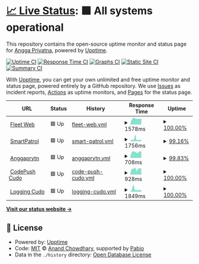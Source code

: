 # [📈 Live Status](https://demo.upptime.js.org): <!--live status--> **🟩 All systems operational**

This repository contains the open-source uptime monitor and status page for [Angga Priyatna](anggaprytn.com), powered by [Upptime](https://github.com/upptime/upptime).

[![Uptime CI](https://github.com/anggaprytn/service-uptime/workflows/Uptime%20CI/badge.svg)](https://github.com/anggaprytn/service-uptime/actions?query=workflow%3A%22Uptime+CI%22)
[![Response Time CI](https://github.com/anggaprytn/service-uptime/workflows/Response%20Time%20CI/badge.svg)](https://github.com/anggaprytn/service-uptime/actions?query=workflow%3A%22Response+Time+CI%22)
[![Graphs CI](https://github.com/anggaprytn/service-uptime/workflows/Graphs%20CI/badge.svg)](https://github.com/anggaprytn/service-uptime/actions?query=workflow%3A%22Graphs+CI%22)
[![Static Site CI](https://github.com/anggaprytn/service-uptime/workflows/Static%20Site%20CI/badge.svg)](https://github.com/anggaprytn/service-uptime/actions?query=workflow%3A%22Static+Site+CI%22)
[![Summary CI](https://github.com/anggaprytn/service-uptime/workflows/Summary%20CI/badge.svg)](https://github.com/anggaprytn/service-uptime/actions?query=workflow%3A%22Summary+CI%22)

With [Upptime](https://upptime.js.org), you can get your own unlimited and free uptime monitor and status page, powered entirely by a GitHub repository. We use [Issues](https://github.com/anggaprytn/service-uptime/issues) as incident reports, [Actions](https://github.com/anggaprytn/service-uptime/actions) as uptime monitors, and [Pages](https://demo.upptime.js.org) for the status page.

<!--start: status pages-->
<!-- This summary is generated by Upptime (https://github.com/upptime/upptime) -->
<!-- Do not edit this manually, your changes will be overwritten -->
<!-- prettier-ignore -->
| URL | Status | History | Response Time | Uptime |
| --- | ------ | ------- | ------------- | ------ |
| <img alt="" src="https://icons.duckduckgo.com/ip3/fleet.bgn.go.id.ico" height="13"> [Fleet Web](https://fleet.bgn.go.id/fe/login) | 🟩 Up | [fleet-web.yml](https://github.com/anggaprytn/service-uptime/commits/HEAD/history/fleet-web.yml) | <details><summary><img alt="Response time graph" src="./graphs/fleet-web/response-time-week.png" height="20"> 1578ms</summary><br><a href="https://anggaprytn.github.io/service-uptime/history/fleet-web"><img alt="Response time 1578" src="https://img.shields.io/endpoint?url=https%3A%2F%2Fraw.githubusercontent.com%2Fanggaprytn%2Fservice-uptime%2FHEAD%2Fapi%2Ffleet-web%2Fresponse-time.json"></a><br><a href="https://anggaprytn.github.io/service-uptime/history/fleet-web"><img alt="24-hour response time 1563" src="https://img.shields.io/endpoint?url=https%3A%2F%2Fraw.githubusercontent.com%2Fanggaprytn%2Fservice-uptime%2FHEAD%2Fapi%2Ffleet-web%2Fresponse-time-day.json"></a><br><a href="https://anggaprytn.github.io/service-uptime/history/fleet-web"><img alt="7-day response time 1578" src="https://img.shields.io/endpoint?url=https%3A%2F%2Fraw.githubusercontent.com%2Fanggaprytn%2Fservice-uptime%2FHEAD%2Fapi%2Ffleet-web%2Fresponse-time-week.json"></a><br><a href="https://anggaprytn.github.io/service-uptime/history/fleet-web"><img alt="30-day response time 1578" src="https://img.shields.io/endpoint?url=https%3A%2F%2Fraw.githubusercontent.com%2Fanggaprytn%2Fservice-uptime%2FHEAD%2Fapi%2Ffleet-web%2Fresponse-time-month.json"></a><br><a href="https://anggaprytn.github.io/service-uptime/history/fleet-web"><img alt="1-year response time 1578" src="https://img.shields.io/endpoint?url=https%3A%2F%2Fraw.githubusercontent.com%2Fanggaprytn%2Fservice-uptime%2FHEAD%2Fapi%2Ffleet-web%2Fresponse-time-year.json"></a></details> | <details><summary><a href="https://anggaprytn.github.io/service-uptime/history/fleet-web">100.00%</a></summary><a href="https://anggaprytn.github.io/service-uptime/history/fleet-web"><img alt="All-time uptime 100.00%" src="https://img.shields.io/endpoint?url=https%3A%2F%2Fraw.githubusercontent.com%2Fanggaprytn%2Fservice-uptime%2FHEAD%2Fapi%2Ffleet-web%2Fuptime.json"></a><br><a href="https://anggaprytn.github.io/service-uptime/history/fleet-web"><img alt="24-hour uptime 100.00%" src="https://img.shields.io/endpoint?url=https%3A%2F%2Fraw.githubusercontent.com%2Fanggaprytn%2Fservice-uptime%2FHEAD%2Fapi%2Ffleet-web%2Fuptime-day.json"></a><br><a href="https://anggaprytn.github.io/service-uptime/history/fleet-web"><img alt="7-day uptime 100.00%" src="https://img.shields.io/endpoint?url=https%3A%2F%2Fraw.githubusercontent.com%2Fanggaprytn%2Fservice-uptime%2FHEAD%2Fapi%2Ffleet-web%2Fuptime-week.json"></a><br><a href="https://anggaprytn.github.io/service-uptime/history/fleet-web"><img alt="30-day uptime 100.00%" src="https://img.shields.io/endpoint?url=https%3A%2F%2Fraw.githubusercontent.com%2Fanggaprytn%2Fservice-uptime%2FHEAD%2Fapi%2Ffleet-web%2Fuptime-month.json"></a><br><a href="https://anggaprytn.github.io/service-uptime/history/fleet-web"><img alt="1-year uptime 100.00%" src="https://img.shields.io/endpoint?url=https%3A%2F%2Fraw.githubusercontent.com%2Fanggaprytn%2Fservice-uptime%2FHEAD%2Fapi%2Ffleet-web%2Fuptime-year.json"></a></details>
| <img alt="" src="https://icons.duckduckgo.com/ip3/smartpatrol-dev.cudo.co.id.ico" height="13"> [SmartPatrol](https://smartpatrol-dev.cudo.co.id/) | 🟩 Up | [smart-patrol.yml](https://github.com/anggaprytn/service-uptime/commits/HEAD/history/smart-patrol.yml) | <details><summary><img alt="Response time graph" src="./graphs/smart-patrol/response-time-week.png" height="20"> 1756ms</summary><br><a href="https://anggaprytn.github.io/service-uptime/history/smart-patrol"><img alt="Response time 1756" src="https://img.shields.io/endpoint?url=https%3A%2F%2Fraw.githubusercontent.com%2Fanggaprytn%2Fservice-uptime%2FHEAD%2Fapi%2Fsmart-patrol%2Fresponse-time.json"></a><br><a href="https://anggaprytn.github.io/service-uptime/history/smart-patrol"><img alt="24-hour response time 1357" src="https://img.shields.io/endpoint?url=https%3A%2F%2Fraw.githubusercontent.com%2Fanggaprytn%2Fservice-uptime%2FHEAD%2Fapi%2Fsmart-patrol%2Fresponse-time-day.json"></a><br><a href="https://anggaprytn.github.io/service-uptime/history/smart-patrol"><img alt="7-day response time 1756" src="https://img.shields.io/endpoint?url=https%3A%2F%2Fraw.githubusercontent.com%2Fanggaprytn%2Fservice-uptime%2FHEAD%2Fapi%2Fsmart-patrol%2Fresponse-time-week.json"></a><br><a href="https://anggaprytn.github.io/service-uptime/history/smart-patrol"><img alt="30-day response time 1756" src="https://img.shields.io/endpoint?url=https%3A%2F%2Fraw.githubusercontent.com%2Fanggaprytn%2Fservice-uptime%2FHEAD%2Fapi%2Fsmart-patrol%2Fresponse-time-month.json"></a><br><a href="https://anggaprytn.github.io/service-uptime/history/smart-patrol"><img alt="1-year response time 1756" src="https://img.shields.io/endpoint?url=https%3A%2F%2Fraw.githubusercontent.com%2Fanggaprytn%2Fservice-uptime%2FHEAD%2Fapi%2Fsmart-patrol%2Fresponse-time-year.json"></a></details> | <details><summary><a href="https://anggaprytn.github.io/service-uptime/history/smart-patrol">99.16%</a></summary><a href="https://anggaprytn.github.io/service-uptime/history/smart-patrol"><img alt="All-time uptime 99.16%" src="https://img.shields.io/endpoint?url=https%3A%2F%2Fraw.githubusercontent.com%2Fanggaprytn%2Fservice-uptime%2FHEAD%2Fapi%2Fsmart-patrol%2Fuptime.json"></a><br><a href="https://anggaprytn.github.io/service-uptime/history/smart-patrol"><img alt="24-hour uptime 96.79%" src="https://img.shields.io/endpoint?url=https%3A%2F%2Fraw.githubusercontent.com%2Fanggaprytn%2Fservice-uptime%2FHEAD%2Fapi%2Fsmart-patrol%2Fuptime-day.json"></a><br><a href="https://anggaprytn.github.io/service-uptime/history/smart-patrol"><img alt="7-day uptime 99.16%" src="https://img.shields.io/endpoint?url=https%3A%2F%2Fraw.githubusercontent.com%2Fanggaprytn%2Fservice-uptime%2FHEAD%2Fapi%2Fsmart-patrol%2Fuptime-week.json"></a><br><a href="https://anggaprytn.github.io/service-uptime/history/smart-patrol"><img alt="30-day uptime 99.16%" src="https://img.shields.io/endpoint?url=https%3A%2F%2Fraw.githubusercontent.com%2Fanggaprytn%2Fservice-uptime%2FHEAD%2Fapi%2Fsmart-patrol%2Fuptime-month.json"></a><br><a href="https://anggaprytn.github.io/service-uptime/history/smart-patrol"><img alt="1-year uptime 99.16%" src="https://img.shields.io/endpoint?url=https%3A%2F%2Fraw.githubusercontent.com%2Fanggaprytn%2Fservice-uptime%2FHEAD%2Fapi%2Fsmart-patrol%2Fuptime-year.json"></a></details>
| <img alt="" src="https://icons.duckduckgo.com/ip3/anggaprytn.com.ico" height="13"> [Anggaprytn](https://anggaprytn.com) | 🟩 Up | [anggaprytn.yml](https://github.com/anggaprytn/service-uptime/commits/HEAD/history/anggaprytn.yml) | <details><summary><img alt="Response time graph" src="./graphs/anggaprytn/response-time-week.png" height="20"> 708ms</summary><br><a href="https://anggaprytn.github.io/service-uptime/history/anggaprytn"><img alt="Response time 708" src="https://img.shields.io/endpoint?url=https%3A%2F%2Fraw.githubusercontent.com%2Fanggaprytn%2Fservice-uptime%2FHEAD%2Fapi%2Fanggaprytn%2Fresponse-time.json"></a><br><a href="https://anggaprytn.github.io/service-uptime/history/anggaprytn"><img alt="24-hour response time 723" src="https://img.shields.io/endpoint?url=https%3A%2F%2Fraw.githubusercontent.com%2Fanggaprytn%2Fservice-uptime%2FHEAD%2Fapi%2Fanggaprytn%2Fresponse-time-day.json"></a><br><a href="https://anggaprytn.github.io/service-uptime/history/anggaprytn"><img alt="7-day response time 708" src="https://img.shields.io/endpoint?url=https%3A%2F%2Fraw.githubusercontent.com%2Fanggaprytn%2Fservice-uptime%2FHEAD%2Fapi%2Fanggaprytn%2Fresponse-time-week.json"></a><br><a href="https://anggaprytn.github.io/service-uptime/history/anggaprytn"><img alt="30-day response time 708" src="https://img.shields.io/endpoint?url=https%3A%2F%2Fraw.githubusercontent.com%2Fanggaprytn%2Fservice-uptime%2FHEAD%2Fapi%2Fanggaprytn%2Fresponse-time-month.json"></a><br><a href="https://anggaprytn.github.io/service-uptime/history/anggaprytn"><img alt="1-year response time 708" src="https://img.shields.io/endpoint?url=https%3A%2F%2Fraw.githubusercontent.com%2Fanggaprytn%2Fservice-uptime%2FHEAD%2Fapi%2Fanggaprytn%2Fresponse-time-year.json"></a></details> | <details><summary><a href="https://anggaprytn.github.io/service-uptime/history/anggaprytn">99.83%</a></summary><a href="https://anggaprytn.github.io/service-uptime/history/anggaprytn"><img alt="All-time uptime 99.83%" src="https://img.shields.io/endpoint?url=https%3A%2F%2Fraw.githubusercontent.com%2Fanggaprytn%2Fservice-uptime%2FHEAD%2Fapi%2Fanggaprytn%2Fuptime.json"></a><br><a href="https://anggaprytn.github.io/service-uptime/history/anggaprytn"><img alt="24-hour uptime 100.00%" src="https://img.shields.io/endpoint?url=https%3A%2F%2Fraw.githubusercontent.com%2Fanggaprytn%2Fservice-uptime%2FHEAD%2Fapi%2Fanggaprytn%2Fuptime-day.json"></a><br><a href="https://anggaprytn.github.io/service-uptime/history/anggaprytn"><img alt="7-day uptime 99.83%" src="https://img.shields.io/endpoint?url=https%3A%2F%2Fraw.githubusercontent.com%2Fanggaprytn%2Fservice-uptime%2FHEAD%2Fapi%2Fanggaprytn%2Fuptime-week.json"></a><br><a href="https://anggaprytn.github.io/service-uptime/history/anggaprytn"><img alt="30-day uptime 99.83%" src="https://img.shields.io/endpoint?url=https%3A%2F%2Fraw.githubusercontent.com%2Fanggaprytn%2Fservice-uptime%2FHEAD%2Fapi%2Fanggaprytn%2Fuptime-month.json"></a><br><a href="https://anggaprytn.github.io/service-uptime/history/anggaprytn"><img alt="1-year uptime 99.83%" src="https://img.shields.io/endpoint?url=https%3A%2F%2Fraw.githubusercontent.com%2Fanggaprytn%2Fservice-uptime%2FHEAD%2Fapi%2Fanggaprytn%2Fuptime-year.json"></a></details>
| <img alt="" src="https://icons.duckduckgo.com/ip3/codepush.cudo.co.id.ico" height="13"> [CodePush Cudo](https://codepush.cudo.co.id/) | 🟩 Up | [code-push-cudo.yml](https://github.com/anggaprytn/service-uptime/commits/HEAD/history/code-push-cudo.yml) | <details><summary><img alt="Response time graph" src="./graphs/code-push-cudo/response-time-week.png" height="20"> 928ms</summary><br><a href="https://anggaprytn.github.io/service-uptime/history/code-push-cudo"><img alt="Response time 928" src="https://img.shields.io/endpoint?url=https%3A%2F%2Fraw.githubusercontent.com%2Fanggaprytn%2Fservice-uptime%2FHEAD%2Fapi%2Fcode-push-cudo%2Fresponse-time.json"></a><br><a href="https://anggaprytn.github.io/service-uptime/history/code-push-cudo"><img alt="24-hour response time 990" src="https://img.shields.io/endpoint?url=https%3A%2F%2Fraw.githubusercontent.com%2Fanggaprytn%2Fservice-uptime%2FHEAD%2Fapi%2Fcode-push-cudo%2Fresponse-time-day.json"></a><br><a href="https://anggaprytn.github.io/service-uptime/history/code-push-cudo"><img alt="7-day response time 928" src="https://img.shields.io/endpoint?url=https%3A%2F%2Fraw.githubusercontent.com%2Fanggaprytn%2Fservice-uptime%2FHEAD%2Fapi%2Fcode-push-cudo%2Fresponse-time-week.json"></a><br><a href="https://anggaprytn.github.io/service-uptime/history/code-push-cudo"><img alt="30-day response time 928" src="https://img.shields.io/endpoint?url=https%3A%2F%2Fraw.githubusercontent.com%2Fanggaprytn%2Fservice-uptime%2FHEAD%2Fapi%2Fcode-push-cudo%2Fresponse-time-month.json"></a><br><a href="https://anggaprytn.github.io/service-uptime/history/code-push-cudo"><img alt="1-year response time 928" src="https://img.shields.io/endpoint?url=https%3A%2F%2Fraw.githubusercontent.com%2Fanggaprytn%2Fservice-uptime%2FHEAD%2Fapi%2Fcode-push-cudo%2Fresponse-time-year.json"></a></details> | <details><summary><a href="https://anggaprytn.github.io/service-uptime/history/code-push-cudo">100.00%</a></summary><a href="https://anggaprytn.github.io/service-uptime/history/code-push-cudo"><img alt="All-time uptime 100.00%" src="https://img.shields.io/endpoint?url=https%3A%2F%2Fraw.githubusercontent.com%2Fanggaprytn%2Fservice-uptime%2FHEAD%2Fapi%2Fcode-push-cudo%2Fuptime.json"></a><br><a href="https://anggaprytn.github.io/service-uptime/history/code-push-cudo"><img alt="24-hour uptime 100.00%" src="https://img.shields.io/endpoint?url=https%3A%2F%2Fraw.githubusercontent.com%2Fanggaprytn%2Fservice-uptime%2FHEAD%2Fapi%2Fcode-push-cudo%2Fuptime-day.json"></a><br><a href="https://anggaprytn.github.io/service-uptime/history/code-push-cudo"><img alt="7-day uptime 100.00%" src="https://img.shields.io/endpoint?url=https%3A%2F%2Fraw.githubusercontent.com%2Fanggaprytn%2Fservice-uptime%2FHEAD%2Fapi%2Fcode-push-cudo%2Fuptime-week.json"></a><br><a href="https://anggaprytn.github.io/service-uptime/history/code-push-cudo"><img alt="30-day uptime 100.00%" src="https://img.shields.io/endpoint?url=https%3A%2F%2Fraw.githubusercontent.com%2Fanggaprytn%2Fservice-uptime%2FHEAD%2Fapi%2Fcode-push-cudo%2Fuptime-month.json"></a><br><a href="https://anggaprytn.github.io/service-uptime/history/code-push-cudo"><img alt="1-year uptime 100.00%" src="https://img.shields.io/endpoint?url=https%3A%2F%2Fraw.githubusercontent.com%2Fanggaprytn%2Fservice-uptime%2FHEAD%2Fapi%2Fcode-push-cudo%2Fuptime-year.json"></a></details>
| <img alt="" src="https://icons.duckduckgo.com/ip3/logging.cudo.co.id.ico" height="13"> [Logging Cudo](https://logging.cudo.co.id/login) | 🟩 Up | [logging-cudo.yml](https://github.com/anggaprytn/service-uptime/commits/HEAD/history/logging-cudo.yml) | <details><summary><img alt="Response time graph" src="./graphs/logging-cudo/response-time-week.png" height="20"> 1849ms</summary><br><a href="https://anggaprytn.github.io/service-uptime/history/logging-cudo"><img alt="Response time 1849" src="https://img.shields.io/endpoint?url=https%3A%2F%2Fraw.githubusercontent.com%2Fanggaprytn%2Fservice-uptime%2FHEAD%2Fapi%2Flogging-cudo%2Fresponse-time.json"></a><br><a href="https://anggaprytn.github.io/service-uptime/history/logging-cudo"><img alt="24-hour response time 1084" src="https://img.shields.io/endpoint?url=https%3A%2F%2Fraw.githubusercontent.com%2Fanggaprytn%2Fservice-uptime%2FHEAD%2Fapi%2Flogging-cudo%2Fresponse-time-day.json"></a><br><a href="https://anggaprytn.github.io/service-uptime/history/logging-cudo"><img alt="7-day response time 1849" src="https://img.shields.io/endpoint?url=https%3A%2F%2Fraw.githubusercontent.com%2Fanggaprytn%2Fservice-uptime%2FHEAD%2Fapi%2Flogging-cudo%2Fresponse-time-week.json"></a><br><a href="https://anggaprytn.github.io/service-uptime/history/logging-cudo"><img alt="30-day response time 1849" src="https://img.shields.io/endpoint?url=https%3A%2F%2Fraw.githubusercontent.com%2Fanggaprytn%2Fservice-uptime%2FHEAD%2Fapi%2Flogging-cudo%2Fresponse-time-month.json"></a><br><a href="https://anggaprytn.github.io/service-uptime/history/logging-cudo"><img alt="1-year response time 1849" src="https://img.shields.io/endpoint?url=https%3A%2F%2Fraw.githubusercontent.com%2Fanggaprytn%2Fservice-uptime%2FHEAD%2Fapi%2Flogging-cudo%2Fresponse-time-year.json"></a></details> | <details><summary><a href="https://anggaprytn.github.io/service-uptime/history/logging-cudo">100.00%</a></summary><a href="https://anggaprytn.github.io/service-uptime/history/logging-cudo"><img alt="All-time uptime 100.00%" src="https://img.shields.io/endpoint?url=https%3A%2F%2Fraw.githubusercontent.com%2Fanggaprytn%2Fservice-uptime%2FHEAD%2Fapi%2Flogging-cudo%2Fuptime.json"></a><br><a href="https://anggaprytn.github.io/service-uptime/history/logging-cudo"><img alt="24-hour uptime 100.00%" src="https://img.shields.io/endpoint?url=https%3A%2F%2Fraw.githubusercontent.com%2Fanggaprytn%2Fservice-uptime%2FHEAD%2Fapi%2Flogging-cudo%2Fuptime-day.json"></a><br><a href="https://anggaprytn.github.io/service-uptime/history/logging-cudo"><img alt="7-day uptime 100.00%" src="https://img.shields.io/endpoint?url=https%3A%2F%2Fraw.githubusercontent.com%2Fanggaprytn%2Fservice-uptime%2FHEAD%2Fapi%2Flogging-cudo%2Fuptime-week.json"></a><br><a href="https://anggaprytn.github.io/service-uptime/history/logging-cudo"><img alt="30-day uptime 100.00%" src="https://img.shields.io/endpoint?url=https%3A%2F%2Fraw.githubusercontent.com%2Fanggaprytn%2Fservice-uptime%2FHEAD%2Fapi%2Flogging-cudo%2Fuptime-month.json"></a><br><a href="https://anggaprytn.github.io/service-uptime/history/logging-cudo"><img alt="1-year uptime 100.00%" src="https://img.shields.io/endpoint?url=https%3A%2F%2Fraw.githubusercontent.com%2Fanggaprytn%2Fservice-uptime%2FHEAD%2Fapi%2Flogging-cudo%2Fuptime-year.json"></a></details>

<!--end: status pages-->

[**Visit our status website →**](https://demo.upptime.js.org)

## 📄 License

- Powered by: [Upptime](https://github.com/upptime/upptime)
- Code: [MIT](./LICENSE) © [Anand Chowdhary](https://anandchowdhary.com), supported by [Pabio](https://pabio.com)
- Data in the `./history` directory: [Open Database License](https://opendatacommons.org/licenses/odbl/1-0/)
